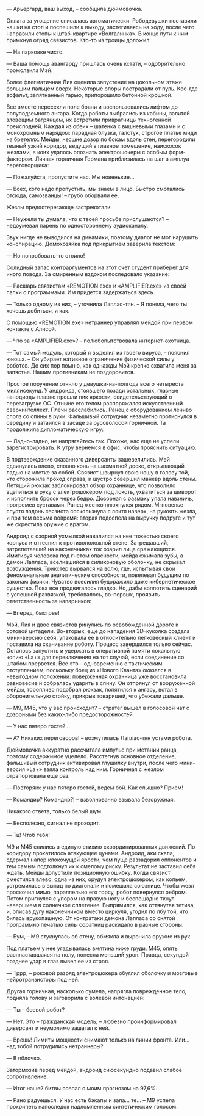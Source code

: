 — Арьергард, ваш выход, – сообщила дюймовочка.  
  
Оплата за угощение списалась автоматически. Рободевушки поставили чашки на стол и поспешили к выходу, застегиваясь на ходу, после чего направили стопы к штаб-квартире «Волгалинка». В конце пути к ним примкнул отряд связистов. Кто-то из троицы доложил:

— На парковке чисто.

— Ваша помощь авангарду пришлась очень кстати, – одобрительно промолвила Мэй.

Более флегматичная Лия оценила запустение на цокольном этаже большим пальцем вверх. Некоторые опоры пострадали от пуль. Кое-где асфальт, запятнанный гарью, припорошило бетонной крошкой.

Все вместе пересекли поле брани и воспользовались лифтом до полуподземного ангара. Когда роботы выбрались из кабины, залитой зловещим багрянцем, их встретили привратницы техногенной преисподней. Каждая из обеих – шатенка с вишневыми глазами и с монохромным нарядом: парадная блузка, галстук, строгое платье миди на бретелях. Мейды, несшие дозор по бокам вдоль стен, перегородили темный узкий коридор, ведущий в главное помещение, наискосок жезлами, в коих удалось опознать электрошокеры с особым форм-фактором. Личная горничная Германа приблизилась на шаг в амплуа переговорщика:

— Пожалуйста, пропустите нас. Мы новенькие...

— Всех, кого надо пропустить, мы знаем в лицо. Быстро смотались отсюда, самозванцы! – грубо оборвали ее.

Жезлы предостерегающе застрекотали.

— Неужели ты думала, что к твоей просьбе прислушаются? – недоумевал парень по одностороннему аудиоканалу.

Звук нигде не выводился на динамики, поэтому диалог не мог нарушить конспирацию. Домохозяйка под прикрытием заверила текстом:

— Но попробовать-то стоило!

Солидный запас контраргументов на этот счет студент приберег для иного повода. За смиренным вздохом последовало указание: 

— Расшарь связистам «REMOTION.ехе» и «AMPLIFIER.ехе» из своей папки с программами. Им придется задержаться здесь.

— Только одному из них, – уточнила Лаплас-тян. – Я поняла, чего ты хочешь добиться, и как.

С помощью «REMOTION.ехе» нетраннер управлял мейдой при первом контакте с Алисой.

— Что за «AMPLIFIER.ехе»? – полюбопытствовала интернет-охотница.

— Тот самый модуль, который я выделил из твоего вируса, – пояснил юноша. – Он убирает нативное ограничение физической силы у роботов. До сих пор помню, как однажды Мэй крепко схватила меня за запястье. Нашим противникам не поздоровится.

Простое поручение отняло у девушки-на-полгода всего четыреста миллисекунд. У андроида, стоявшего позади остальных, глазные нанодиоды плавно прошли пик яркости, свидетельствующий о перезагрузке ОС. Отныне его телом распоряжался искусственный сверхинтеллект. Плечи расслабились. Ранец с оборудованием лениво сполз со спины в руки. Фальшивый сотрудник незаметно протиснулся в середину и затаился в засаде за русоволосой горничной. Та продолжила дипломатическую игру:

— Ладно-ладно, не напрягайтесь так. Похоже, нас еще не успели зарегистрировать. К утру вернемся в офис, чтобы прояснить ситуацию.

В подтверждение сказанного диверсанты зашевелились. Мэй сдвинулась влево, словно конь на шахматной доске, открывающий ладью на клетке за собой. Связист швырнул свою ношу в голову той, что сторожила проход справа, и шустро совершил маневр вдоль стены. Летящий рюкзак заблокировал обзор охраннице, что позволило вцепиться в руку с электрошокером под локоть, ухватиться за шиворот и исполнить бросок через бедро. Дозорная с размаху упала навзничь, прогремев суставами. Ранец жестко плюхнулся рядом. Мгновенье спустя ладонь связиста соскользнула с локтя наверх, на рукоять жезла, и при том весьма вовремя: вторая подоспела на выручку подруге и тут же скрестила оружие с врагом.

Андроид с озорной ухмылкой навалился на нее тяжестью своего корпуса и оттеснил к противоположной стене. Затрещавший, затрепетавший на наконечниках ток озарил лица сражающихся. Имитируя человека под гнетом опасности, мейда сжимала зубы, а демон Лапласа, вселившийся в силиконовую оболочку, не скрывал возбуждения. Трикстер вырвался на волю, где, испытывая свои феноменальные аналитические способности, повелевал будущим по законам физики. Чувство всесилия будоражило даже кибернетическое существо. Пока все продвигалось гладко. Но, дабы воплотить сценарий с успешной развязкой, требовалось, во-первых, проявить ответственность за напарников:

— Вперед, быстрее!

Мэй, Лия и двое связистов ринулись по освобожденной дороге к сотовой цитадели. 
Во-вторых, еще до нападения 3D-куколка создала мини-версию себя, упаковала ее в относительно легковесный клиент и поставила на скачивание роботу. Процесс завершился только сейчас. Осталось запустить и удержать в оперативной памяти локальную копию «La+» для переключения на тот случай, если соединение со штабом прервется. Все это – одновременно с тактическим отступлением, поскольку боец из «Нового Кванта» оказался в невыгодном положении: поверженная охранница уже восстановила равновесие и собралась ударить в спину. Он отпрянул от вооруженной мейды, торопливо подобрал рюкзак, попятился к ангару, встал в оборонительную стойку, прикрыв товарищей, что убежали дальше.

— М9, М45, что у вас происходит? – стратег вышел в голосовой чат с дозорными без каких-либо предосторожностей.

— У нас пятеро гостей...

— А? Никаких переговоров! – возмутилась Лаплас-тян устами робота.

Дюймовочка аккуратно рассчитала импульс при метании ранца, поэтому содержимое уцелело. Расстегнув основное отделение, фальшивый сотрудник активировал глушилку внутри, после чего мини-версия «La+» взяла контроль над ним. Горничная с жезлом отрапортовала еще раз:

— Повторяю: у нас пятеро гостей, ведем бой. Как слышно? Прием!

— Командир? Командир?! – взволнованно взывала безоружная.

Никакого ответа, только белый шум.

— Бесполезно, сигнал не проходит.

— Тц! Чтоб тебя!

М9 и М45 слились в единую стихию скоординированных движений. По коридору прокатилось атакующее цунами. Андроид, аки скала, сдержал напор клокочущей ярости, чем пуще раззадорил оппонентов и тем самым подтолкнул их к смелому риску. Результат не заставил себя ждать. Мейды допустили позиционную ошибку. Когда связист сместился влево, одна из них, орудуя электрошокером, как копьем, устремилась в выпад по диагонали и помешала союзнице. Чтобы жезл проскочил мимо, параллельно его торсу, робот повернулся ребром. Потом пригнулся с упором на правую ногу и беспощадно ткнул навершием в солнечное сплетение. Выпрямился, как оттянутая тетива, и, описав дугу наконечником вместо циркуля, угодил по лбу той, что билась врукопашную. От контратаки демона Лапласа со снятой программно печатью силы соратниц раскидало в разные стороны.

— Бум, – М9 стукнулась об стену, обмякла и выронила оружие из рук. 

Под платьем у нее угадывалась вмятина ниже груди. М45, опять распластавшаяся на полу, понесла меньший урон. Правда, секундой позднее удар в глаз вывел ее из строя.

— Тррр, – роковой разряд электрошокера обуглил оболочку и мозговые нейротранзисторы под ней.

Другая горничная, насколько сумела, напрягла поврежденное тело, подняла голову и заговорила с волевой интонацией:

— Ты – боевой робот?

— Нет. Это – гражданская модель, – любезно проинформировал диверсант и неумолимо зашагал к ней.

— Врешь! Лимиты мощности снимают только на линии фронта. Или... над тобой потрудились нетраннеры?

— В яблочко.

Затормозив перед мейдой, андроид сиюсекундно подавил слабое сопротивление.

— Итог нашей битвы совпал с моим прогнозом на 97,6%.

— Рано радуешься. У нас есть бэкапы и запа... те... – М9 успела прохрипеть напоследок надломленным синтетическим голосом.